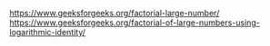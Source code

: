 https://www.geeksforgeeks.org/factorial-large-number/
https://www.geeksforgeeks.org/factorial-of-large-numbers-using-logarithmic-identity/

